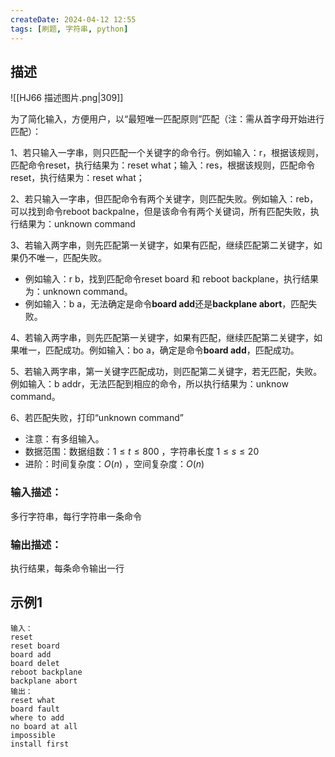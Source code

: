 ```yaml
---
createDate: 2024-04-12 12:55
tags: [刷题, 字符串, python]
---
```

## 描述

![[HJ66 描述图片.png|309]]

为了简化输入，方便用户，以“最短唯一匹配原则”匹配（注：需从首字母开始进行匹配）：

1、若只输入一字串，则只匹配一个关键字的命令行。例如输入：r，根据该规则，匹配命令reset，执行结果为：reset what；输入：res，根据该规则，匹配命令reset，执行结果为：reset what；

2、若只输入一字串，但匹配命令有两个关键字，则匹配失败。例如输入：reb，可以找到命令reboot backpalne，但是该命令有两个关键词，所有匹配失败，执行结果为：unknown command

3、若输入两字串，则先匹配第一关键字，如果有匹配，继续匹配第二关键字，如果仍不唯一，匹配失败。

- 例如输入：r b，找到匹配命令reset board 和 reboot backplane，执行结果为：unknown command。
- 例如输入：b a，无法确定是命令**board add**还是**backplane abort**，匹配失败。

4、若输入两字串，则先匹配第一关键字，如果有匹配，继续匹配第二关键字，如果唯一，匹配成功。例如输入：bo a，确定是命令**board add**，匹配成功。

5、若输入两字串，第一关键字匹配成功，则匹配第二关键字，若无匹配，失败。例如输入：b addr，无法匹配到相应的命令，所以执行结果为：unknow command。

6、若匹配失败，打印“unknown command”

- 注意：有多组输入。
- 数据范围：数据组数：$1≤t≤800$ ，字符串长度 $1≤s≤20$ 
- 进阶：时间复杂度：$O(n)$ ，空间复杂度：$O(n)$ 

### 输入描述：

多行字符串，每行字符串一条命令

### 输出描述：

执行结果，每条命令输出一行

## 示例1
```0
输入：
reset
reset board
board add
board delet
reboot backplane
backplane abort
输出：
reset what
board fault
where to add
no board at all
impossible
install first
```